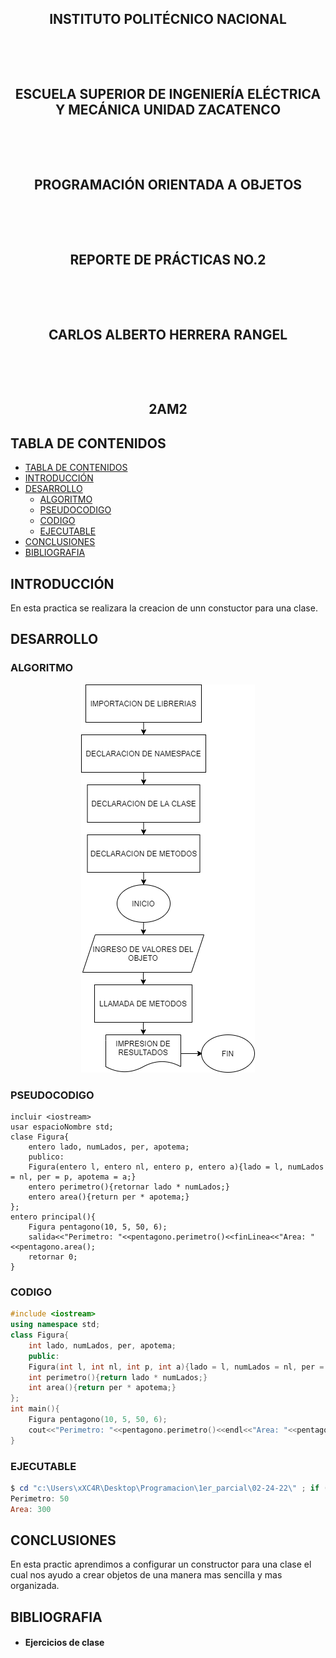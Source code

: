 <h2 align="center">INSTITUTO POLITÉCNICO NACIONAL</h2>
<p>&nbsp;</p>
<p>&nbsp;</p>
<h2 align="center">ESCUELA SUPERIOR DE INGENIERÍA ELÉCTRICA Y MECÁNICA UNIDAD ZACATENCO</h2>
<p>&nbsp;</p>
<p>&nbsp;</p>
<h2 align="center">PROGRAMACIÓN ORIENTADA A OBJETOS</h2>
<p>&nbsp;</p>
<p>&nbsp;</p>
<h2 align="center">REPORTE DE PRÁCTICAS NO.2</h2>
<p>&nbsp;</p>
<p>&nbsp;</p>
<h2 align="center">CARLOS ALBERTO HERRERA RANGEL</h2>
<p>&nbsp;</p>
<p>&nbsp;</p>
<h2 align="center">2AM2</h2>

<div class="page"/>

## TABLA DE CONTENIDOS

- [TABLA DE CONTENIDOS](#tabla-de-contenidos)
- [INTRODUCCIÓN](#introducción)
- [DESARROLLO](#desarrollo)
  - [ALGORITMO](#algoritmo)
  - [PSEUDOCODIGO](#pseudocodigo)
  - [CODIGO](#codigo)
  - [EJECUTABLE](#ejecutable)
- [CONCLUSIONES](#conclusiones)
- [BIBLIOGRAFIA](#bibliografia)

<div class ="page"/>

## INTRODUCCIÓN

En esta practica se realizara la creacion de unn constuctor para una clase.

<div class ="page"/>

## DESARROLLO

### ALGORITMO

<div align="center">
  <img src="./01.png">
</div>

<div class = "page"/>

### PSEUDOCODIGO

```
incluir <iostream>
usar espacioNombre std;
clase Figura{
    entero lado, numLados, per, apotema;
    publico:
    Figura(entero l, entero nl, entero p, entero a){lado = l, numLados = nl, per = p, apotema = a;}
    entero perimetro(){retornar lado * numLados;}
    entero area(){return per * apotema;}
};
entero principal(){
    Figura pentagono(10, 5, 50, 6);
    salida<<"Perimetro: "<<pentagono.perimetro()<<finLinea<<"Area: "<<pentagono.area();
    retornar 0;
}
```

<div class ="page"/>

### CODIGO

```cpp
#include <iostream>
using namespace std;
class Figura{
    int lado, numLados, per, apotema;
    public:
    Figura(int l, int nl, int p, int a){lado = l, numLados = nl, per = p, apotema = a;}
    int perimetro(){return lado * numLados;}
    int area(){return per * apotema;}
};
int main(){
    Figura pentagono(10, 5, 50, 6);
    cout<<"Perimetro: "<<pentagono.perimetro()<<endl<<"Area: "<<pentagono.area();
}
```

<div class ="page"/>

### EJECUTABLE

```powershell
$ cd "c:\Users\xXC4R\Desktop\Programacion\1er_parcial\02-24-22\" ; if ($?) { g++ main.cpp -o main } ; if ($?) { .\main }
Perimetro: 50
Area: 300
```

<div class ="page"/>

## CONCLUSIONES

En esta practic aprendimos a configurar un constructor para una clase el cual nos ayudo a crear objetos de una manera mas sencilla y mas organizada.

<div class ="page"/>

## BIBLIOGRAFIA

- #### Ejercicios de clase
